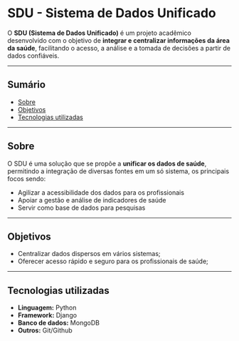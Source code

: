 # SDU - Sistema de Dados Unificado

 O **SDU (Sistema de Dados Unificado)** é um projeto acadêmico desenvolvido com o objetivo de **integrar e centralizar informações da área da saúde**, facilitando o acesso, a análise e a tomada de decisões a partir de dados confiáveis.

---

## Sumário
- [Sobre](#-Sobre)
- [Objetivos](#-Objetivos)
- [Tecnologias utilizadas](#-TechStack)

---

## Sobre
O SDU é uma solução que se propõe a **unificar os dados de saúde**, permitindo a integração de diversas fontes em um só sistema, os principais focos sendo:
- Agilizar a acessibilidade dos dados para os profissionais
- Apoiar a gestão e análise de indicadores de saúde
- Servir como base de dados para pesquisas

---

## Objetivos
- Centralizar dados dispersos em vários sistemas;
- Oferecer acesso rápido e seguro para os profissionais de saúde;


---

## Tecnologias utilizadas
- **Linguagem:** Python
- **Framework:** Django
- **Banco de dados:** MongoDB
- **Outros:** Git/Github
